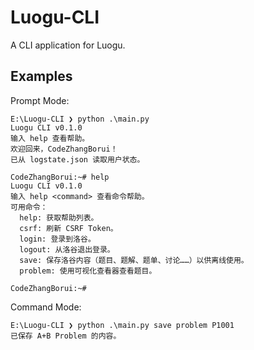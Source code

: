 # Luogu-CLI

A CLI application for Luogu.

## Examples

Prompt Mode:

```shell
E:\Luogu-CLI ❯ python .\main.py
Luogu CLI v0.1.0
输入 help 查看帮助。
欢迎回来，CodeZhangBorui！
已从 logstate.json 读取用户状态。

CodeZhangBorui:~# help
Luogu CLI v0.1.0
输入 help <command> 查看命令帮助。
可用命令：
  help: 获取帮助列表。
  csrf: 刷新 CSRF Token。
  login: 登录到洛谷。
  logout: 从洛谷退出登录。
  save: 保存洛谷内容（题目、题解、题单、讨论……）以供离线使用。
  problem: 使用可视化查看器查看题目。

CodeZhangBorui:~#
```

Command Mode:

```shell
E:\Luogu-CLI ❯ python .\main.py save problem P1001
已保存 A+B Problem 的内容。
```